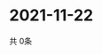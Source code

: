 # 2021-11-22
  共 0条

  <!-- BEGIN -->
  <!-- 最后更新时间Mon Nov 22 2021 12:07:43 GMT+0000 (Coordinated Universal Time) -->
  
  <!-- END -->
  
  